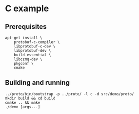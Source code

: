 # C example

## Prerequisites

```shell
apt-get install \
    protobuf-c-compiler \
    libprotobuf-c-dev \
    libprotobuf-dev \
    build-essential \
    libczmq-dev \
    pkgconf \
    cmake
```

## Building and running

```shell
../proto/bin/bootstrap -p ../proto/ -l c -d src/demo/proto/
mkdir build && cd build
cmake .. && make
./demo [args...]
```
